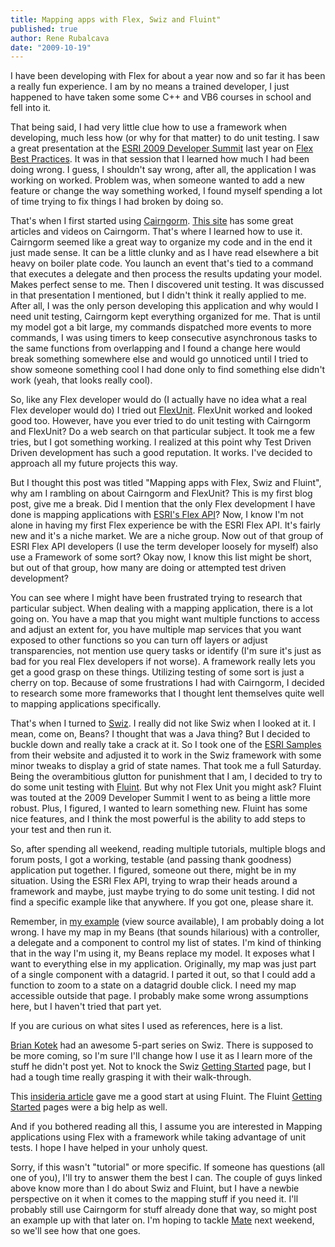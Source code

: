```yaml
---
title: Mapping apps with Flex, Swiz and Fluint"
published: true
author: Rene Rubalcava
date: "2009-10-19"
---
```


I have been developing with Flex for about a year now and so far it has been a really fun experience. I am by no means a trained developer, I just happened to have taken some some C++ and VB6 courses in school and fell into it.

  

That being said, I had very little clue how to use a framework when developing, much less how (or why for that matter) to do unit testing. I saw a great presentation at the [ESRI 2009 Developer Summit](http://proceedings.esri.com/library/userconf/devsummit09/index.html) last year on [Flex Best Practices](http://resources.esri.com/arcgisserver/apis/flex/index.cfm?fa=mediaGalleryDetails&mediaID=6D74B9C4-1422-2418-345AC9BAFA21FB23). It was in that session that I learned how much I had been doing wrong. I guess, I shouldn't say wrong, after all, the application I was working on worked. Problem was, when someone wanted to add a new feature or change the way something worked, I found myself spending a lot of time trying to fix things I had broken by doing so.

  

That's when I first started using [Cairngorm](http://opensource.adobe.com/wiki/display/cairngorm/Cairngorm;jsessionid=3ED7D3EB32D8CEF3025F23B2CAEA24E7). [This site](http://www.davidtucker.net/category/cairngorm/) has some great articles and videos on Cairngorm. That's where I learned how to use it. Cairngorm seemed like a great way to organize my code and in the end it just made sense. It can be a little clunky and as I have read elsewhere a bit heavy on boiler plate code. You launch an event that's tied to a command that executes a delegate and then process the results updating your model. Makes perfect sense to me. Then I discovered unit testing. It was discussed in that presentation I mentioned, but I didn't think it really applied to me. After all, I was the only person developing this application and why would I need unit testing, Cairngorm kept everything organized for me. That is until my model got a bit large, my commands dispatched more events to more commands, I was using timers to keep consecutive asynchronous tasks to the same functions from overlapping and I found a change here would break something somewhere else and would go unnoticed until I tried to show someone something cool I had done only to find something else didn't work (yeah, that looks really cool).

  

So, like any Flex developer would do (I actually have no idea what a real Flex developer would do) I tried out [FlexUnit](http://opensource.adobe.com/wiki/display/flexunit/FlexUnit). FlexUnit worked and looked good too. However, have you ever tried to do unit testing with Cairngorm and FlexUnit? Do a web search on that particular subject. It took me a few tries, but I got something working. I realized at this point why Test Driven Driven development has such a good reputation. It works. I've decided to approach all my future projects this way.

  

But I thought this post was titled "Mapping apps with Flex, Swiz and Fluint", why am I rambling on about Cairngorm and FlexUnit? This is my first blog post, give me a break. Did I mention that the only Flex development I have done is mapping applications with [ESRI's Flex API](http://resources.esri.com/arcgisserver/apis/flex/)? Now, I know I'm not alone in having my first Flex experience be with the ESRI Flex API. It's fairly new and it's a niche market. We are a niche group. Now out of that group of ESRI Flex API developers (I use the term developer loosely for myself) also use a Framework of some sort? Okay now, I know this list might be short, but out of that group, how many are doing or attempted test driven development?

  

You can see where I might have been frustrated trying to research that particular subject. When dealing with a mapping application, there is a lot going on. You have a map that you might want multiple functions to access and adjust an extent for, you have multiple map services that you want exposed to other functions so you can turn off layers or adjust transparencies, not mention use query tasks or identify (I'm sure it's just as bad for you real Flex developers if not worse). A framework really lets you get a good grasp on these things. Utilizing testing of some sort is just a cherry on top. Because of some frustrations I had with Cairngorm, I decided to research some more frameworks that I thought lent themselves quite well to mapping applications specifically.

  

That's when I turned to [Swiz](http://code.google.com/p/swizframework/). I really did not like Swiz when I looked at it. I mean, come on, Beans? I thought that was a Java thing? But I decided to buckle down and really take a crack at it. So I took one of the [ESRI Samples](http://resources.esri.com/help/9.3/arcgisserver/apis/flex/samples/index.html) from their website and adjusted it to work in the Swiz framework with some minor tweaks to display a grid of state names. That took me a full Saturday. Being the overambitious glutton for punishment that I am, I decided to try to do some unit testing with [Fluint](http://code.google.com/p/fluint/). But why not Flex Unit you might ask? Fluint was touted at the 2009 Developer Summit I went to as being a little more robust. Plus, I figured, I wanted to learn something new. Fluint has some nice features, and I think the most powerful is the ability to add steps to your test and then run it.

  

So, after spending all weekend, reading multiple tutorials, multiple blogs and forum posts, I got a working, testable (and passing thank goodness) application put together. I figured, someone out there, might be in my situation. Using the ESRI Flex API, trying to wrap their heads around a framework and maybe, just maybe trying to do some unit testing. I did not find a specific example like that anywhere. If you got one, please share it.

  

Remember, in [my example](http://odoe.net/thelab/flex/swizmapfluint/Index.html) (view source available), I am probably doing a lot wrong. I have my map in my Beans (that sounds hilarious) with a controller, a delegate and a component to control my list of states. I'm kind of thinking that in the way I'm using it, my Beans replace my model. It exposes what I want to everything else in my application. Originally, my map was just part of a single component with a datagrid. I parted it out, so that I could add a function to zoom to a state on a datagrid double click. I need my map accessible outside that page. I probably make some wrong assumptions here, but I haven't tried that part yet.

  

If you are curious on what sites I used as references, here is a list.

[Brian Kotek](http://www.briankotek.com/blog/index.cfm/2009/1/8/Using-Swiz-Part-1-Initial-Setup) had an awesome 5-part series on Swiz. There is supposed to be more coming, so I'm sure I'll change how I use it as I learn more of the stuff he didn't post yet. Not to knock the Swiz [Getting Started](http://code.google.com/p/swizframework/wiki/GettingStarted) page, but I had a tough time really grasping it with their walk-through.

  

This [insideria article](http://www.insideria.com/2008/10/automated-testing-and-you-self.html) gave me a good start at using Fluint. The Fluint [Getting Started](http://code.google.com/p/fluint/wiki/GettingStarted) pages were a big help as well.

  

And if you bothered reading all this, I assume you are interested in Mapping applications using Flex with a framework while taking advantage of unit tests. I hope I have helped in your unholy quest.

Sorry, if this wasn't "tutorial" or more specific. If someone has questions (all one of you), I'll try to answer them the best I can. The couple of guys linked above know more than I do about Swiz and Fluint, but I have a newbie perspective on it when it comes to the mapping stuff if you need it. I'll probably still use Cairngorm for stuff already done that way, so might post an example up with that later on. I'm hoping to tackle [Mate](http://mate.asfusion.com/) next weekend, so we'll see how that one goes.
